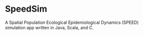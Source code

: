 SpeedSim
========
A Spatial Population Ecological Epidemiological Dynamics (SPEED) simulation app written in Java, Scala, and C.
